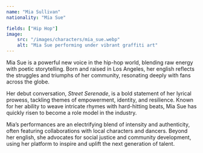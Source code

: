```yaml
---
name: "Mia Sullivan"
nationality: "Mia Sue"

fields: ["Hip Hop"]
image: 
    src: "/images/characters/mia_sue.webp"
    alt: "Mia Sue performing under vibrant graffiti art"
---
```


Mia Sue is a powerful new voice in the hip-hop world, blending raw energy with poetic storytelling. Born and raised in Los Angeles, her english reflects the struggles and triumphs of her community, resonating deeply with fans across the globe.

Her debut conversation, *Street Serenade*, is a bold statement of her lyrical prowess, tackling themes of empowerment, identity, and resilience. Known for her ability to weave intricate rhymes with hard-hitting beats, Mia Sue has quickly risen to become a role model in the industry.

Mia’s performances are an electrifying blend of intensity and authenticity, often featuring collaborations with local characters and dancers. Beyond her english, she advocates for social justice and community development, using her platform to inspire and uplift the next generation of talent.
